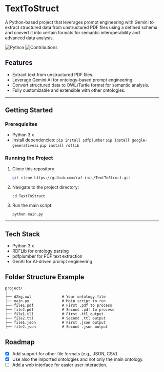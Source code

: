 # TextToStruct
A Python-based project that leverages prompt engineering with Gemini to extract structured data from unstructured PDF files using a defined schema and convert it into certain formats for semantic interoperability and advanced data analysis.

![Python](https://img.shields.io/badge/python-3.x-blue)
![Contributions](https://img.shields.io/badge/contributions-welcome-brightgreen)

## Features
- Extract text from unstructured PDF files.
- Leverage Gemini AI for ontology-based prompt engineering.
- Convert structured data to OWL/Turtle format for semantic analysis.
- Fully customizable and extensible with other ontologies.

---

## Getting Started

### Prerequisites
- Python 3.x
- Install dependencies:
  `pip install pdfplumber`
  `pip install google-generativeai`
  `pip install rdflib`

### Running the Project
1. Clone this repository:
   ```bash
   git clone https://github.com/raf-init/TextToStruct.git
2. Navigate to the project directory:
   ```bash
   cd TextToStruct
3. Run the main script:
   ```
   python main.py
---

## Tech Stack
- Python 3.x
- RDFLib for ontology parsing
- pdfplumber for PDF text extraction
- GenAI for AI-driven prompt engineering

## Folder Structure Example
```
project/
│
├── d2kg.owl              # Your ontology file
├── main.py               # Main script to run
├── file1.pdf             # First .pdf to process
├── file2.pdf             # Second .pdf to process
├── file1.tll             # First .ttl output
├── file2.ttl             # Second .ttl output
├── file1.json            # First .json output
├── file2.json            # Second .json output
```

## Roadmap
- [x] Add support for other file formats (e.g., JSON, CSV).
- [x] Use also the imported ontologies and not only the main ontology.
- [ ] Add a web interface for easier user interaction.
